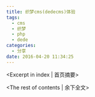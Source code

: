 ```yaml
---
title: 织梦cms(dedecms)体验
tags:
  - cms
  - 织梦
  - php
  - dede
categories:
  - 分享
date: 2016-04-20 11:34:25
---
```

<Excerpt in index | 首页摘要> 

<!-- more -->
<The rest of contents | 余下全文>
